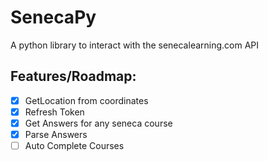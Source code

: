 # SenecaPy
A python library to interact with the senecalearning.com API
## Features/Roadmap:
- [x] GetLocation from coordinates
- [x] Refresh Token
- [x] Get Answers for any seneca course
- [x] Parse Answers
- [ ] Auto Complete Courses
